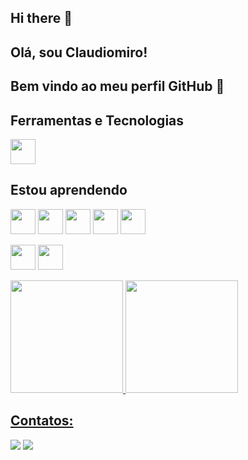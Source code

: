 ## Hi there 👋

## Olá, sou Claudiomiro! 
## Bem vindo ao meu perfil GitHub 👋

<!--
**claudiomiromarques/claudiomiromarques** is a ✨ _special_ ✨ repository because its `README.md` (this file) appears on your GitHub profile.

Here are some ideas to get you started:

Aqui está um preenchimento sugerido para você:  

- 🔭 Atualmente estou trabalhando com infraestrutura de TI, servidores bare metal e virtualizados, além de soluções em cloud.  
- 🌱 Atualmente estou aprendendo mais sobre gestão de TI pela minha pós-graduação na UFSM e aprimorando minhas habilidades com desenvolvimento pelo curso da ONE da Oracle.  
- 👯 Estou procurando colaborar em projetos relacionados a infraestrutura de TI, migração para cloud e otimização de ambientes na Oracle Cloud e multicloud.  
- 🤔 Estou procurando ajuda com práticas avançadas de automação e gestão eficiente de ambientes multinuvem.  
- 💬 Pergunte-me sobre infraestrutura de TI, Oracle Cloud, AWS, servidores Linux e migração para cloud.  
- 📫 Como entrar em contato comigo: [inserir e-mail, LinkedIn ou outra forma de contato]   
- ⚡ Curiosidade: Vim da área de telecomunicações e transicionei para TI, onde atuo combinando experiência prática e conhecimento em cloud computing!  

-->

## Ferramentas e Tecnologias

<img loading="lazy" src="https://cdn.jsdelivr.net/gh/devicons/devicon/icons/git/git-original.svg" width="40" height="40"/>


## Estou aprendendo

<!-- Java Backend -->
<img loading="lazy" src="https://cdn.jsdelivr.net/gh/devicons/devicon/icons/java/java-original.svg" width="40" height="40"/>  

<!-- Oracle Cloud (ícone não disponível no Devicon, então usando um genérico de Oracle) -->
<img loading="lazy" src="https://cdn.jsdelivr.net/gh/devicons/devicon/icons/oracle/oracle-original.svg" width="40" height="40"/>  

<!-- Google Cloud -->
<img loading="lazy" src="https://cdn.jsdelivr.net/gh/devicons/devicon/icons/googlecloud/googlecloud-original.svg" width="40" height="40"/>  

<!-- AWS -->
<img loading="lazy" src="https://cdn.jsdelivr.net/gh/devicons/devicon/icons/amazonwebservices/amazonwebservices-original.svg" width="40" height="40"/>  

<!-- DevOps (Docker como um exemplo representativo) -->
<img loading="lazy" src="https://cdn.jsdelivr.net/gh/devicons/devicon/icons/docker/docker-original.svg" width="40" height="40"/>  

<img loading="lazy" src="https://cdn.jsdelivr.net/gh/devicons/devicon/icons/java/java-original.svg" width="40" height="40"/> <img loading="lazy" src="https://cdn.jsdelivr.net/gh/devicons/devicon/icons/linux/linux-original.svg" width="40" height="40"/>


<div>
<a href="https://github.com/claudiomiromarques">
<img loading="lazy" height="180em" src="https://github-readme-stats.vercel.app/api/top-langs/?username=claudiomiromarques&layout=compact&langs_count=7&theme=dracula"/>
<img loading="lazy" height="180em" src="https://github-readme-stats.vercel.app/api?username=claudiomiromarques&show_icons=true&theme=dracula&include_all_commits=true&count_private=true"/>
</div>

## Contatos:

<div>
<a href = "mailto:marques_55@hotmail.com"><img loading="lazy" src="https://img.shields.io/badge/Gmail-D14836?style=for-the-badge&logo=gmail&logoColor=white" target="_blank"></a>
<a href="https://www.linkedin.com/in/claudiomiromarques" target="_blank"><img loading="lazy" src="https://img.shields.io/badge/-LinkedIn-%230077B5?style=for-the-badge&logo=linkedin&logoColor=white" target="_blank"></a>   
</div>


